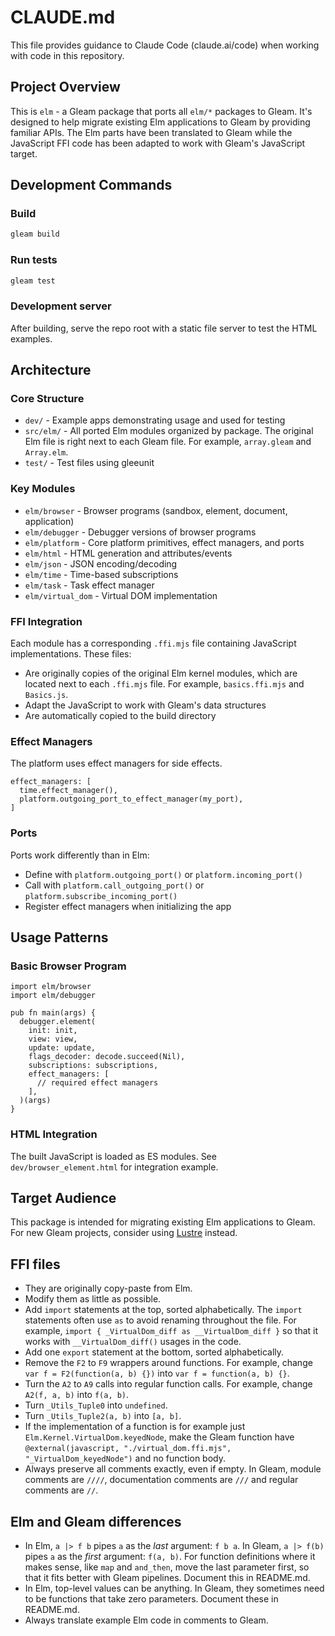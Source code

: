 # CLAUDE.md

This file provides guidance to Claude Code (claude.ai/code) when working with code in this repository.

## Project Overview

This is `elm` - a Gleam package that ports all `elm/*` packages to Gleam. It's designed to help migrate existing Elm applications to Gleam by providing familiar APIs. The Elm parts have been translated to Gleam while the JavaScript FFI code has been adapted to work with Gleam's JavaScript target.

## Development Commands

### Build
```bash
gleam build
```

### Run tests
```bash
gleam test
```

### Development server
After building, serve the repo root with a static file server to test the HTML examples.

## Architecture

### Core Structure
- `dev/` - Example apps demonstrating usage and used for testing
- `src/elm/` - All ported Elm modules organized by package. The original Elm file is right next to each Gleam file. For example, `array.gleam` and `Array.elm`.
- `test/` - Test files using gleeunit

### Key Modules
- `elm/browser` - Browser programs (sandbox, element, document, application)
- `elm/debugger` - Debugger versions of browser programs  
- `elm/platform` - Core platform primitives, effect managers, and ports
- `elm/html` - HTML generation and attributes/events
- `elm/json` - JSON encoding/decoding
- `elm/time` - Time-based subscriptions
- `elm/task` - Task effect manager
- `elm/virtual_dom` - Virtual DOM implementation

### FFI Integration
Each module has a corresponding `.ffi.mjs` file containing JavaScript implementations. These files:
- Are originally copies of the original Elm kernel modules, which are located next to each `.ffi.mjs` file. For example, `basics.ffi.mjs` and `Basics.js`.
- Adapt the JavaScript to work with Gleam's data structures
- Are automatically copied to the build directory

### Effect Managers
The platform uses effect managers for side effects.
```gleam
effect_managers: [
  time.effect_manager(),
  platform.outgoing_port_to_effect_manager(my_port),
]
```

### Ports
Ports work differently than in Elm:
- Define with `platform.outgoing_port()` or `platform.incoming_port()`
- Call with `platform.call_outgoing_port()` or `platform.subscribe_incoming_port()`
- Register effect managers when initializing the app

## Usage Patterns

### Basic Browser Program
```gleam
import elm/browser
import elm/debugger

pub fn main(args) {
  debugger.element(
    init: init,
    view: view,
    update: update,
    flags_decoder: decode.succeed(Nil),
    subscriptions: subscriptions,
    effect_managers: [
      // required effect managers
    ],
  )(args)
}
```

### HTML Integration
The built JavaScript is loaded as ES modules. See `dev/browser_element.html` for integration example.

## Target Audience

This package is intended for migrating existing Elm applications to Gleam. For new Gleam projects, consider using [Lustre](https://github.com/lustre-labs/lustre) instead.

## FFI files

- They are originally copy-paste from Elm.
- Modify them as little as possible.
- Add `import` statements at the top, sorted alphabetically. The `import` statements often use `as` to avoid renaming throughout the file. For example, `import { _VirtualDom_diff as __VirtualDom_diff }` so that it works with `__VirtualDom_diff()` usages in the code.
- Add one `export` statement at the bottom, sorted alphabetically.
- Remove the `F2` to `F9` wrappers around functions. For example, change `var f = F2(function(a, b) {})` into `var f = function(a, b) {}`.
- Turn the `A2` to `A9` calls into regular function calls. For example, change `A2(f, a, b)` into `f(a, b)`.
- Turn `_Utils_Tuple0` into `undefined`.
- Turn `_Utils_Tuple2(a, b)` into `[a, b]`.
- If the implementation of a function is for example just `Elm.Kernel.VirtualDom.keyedNode`, make the Gleam function have `@external(javascript, "./virtual_dom.ffi.mjs", "_VirtualDom_keyedNode")` and no function body.
- Always preserve all comments exactly, even if empty. In Gleam, module comments are `////`, documentation comments are `///` and regular comments are `//`. 

## Elm and Gleam differences

- In Elm, `a |> f b` pipes `a` as the _last_ argument: `f b a`. In Gleam, `a |> f(b)` pipes `a` as the _first_ argument: `f(a, b)`. For function definitions where it makes sense, like `map` and `and_then`, move the last parameter first, so that it fits better with Gleam pipelines. Document this in README.md.
- In Elm, top-level values can be anything. In Gleam, they sometimes need to be functions that take zero parameters. Document these in README.md.
- Always translate example Elm code in comments to Gleam.
